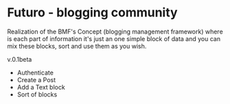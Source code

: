 # Futuro - blogging community

Realization of the BMF's Concept (blogging management framework) where is
each part of information it's just an one simple block of data and you can 
mix these blocks, sort and use them as you wish.

v.0.1beta
- Authenticate
- Create a Post
- Add a Text block
- Sort of blocks
